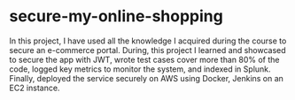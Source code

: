 # secure-my-online-shopping
In this project, I have used all the knowledge I acquired during the course to secure an e-commerce portal. During, this project I learned and showcased to secure the app with JWT, wrote test cases cover more than 80% of the code, logged key metrics to monitor the system, and indexed in Splunk. Finally, deployed the service securely on AWS using Docker, Jenkins on an EC2 instance.
